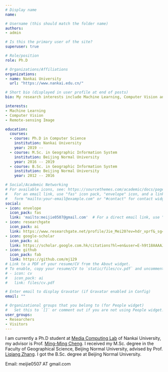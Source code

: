 ```yaml
---
# Display name
name: 

# Username (this should match the folder name)
authors:
- admin

# Is this the primary user of the site?
superuser: true

# Role/position
role: Ph.D

# Organizations/Affiliations
organizations:
- name: Nankai University
  url: "https://www.nankai.edu.cn/"

# Short bio (displayed in user profile at end of posts)
bio: My research interests include Machine Learning, Computer Vision and Remote-sensing Image.

interests:
- Machine Learning
- Computer Vision
- Remote-sensing Image

education:
  courses:
  - course: Ph.D in Computer Science
    institution: Nankai University
    year: 2019 --
  - course: M.Sc. in Geographic Information System
    institution: Beijing Normal University
    year: 2016 -- 2019
  - course: B.Sc. in Geographic Information System
    institution: Beijing Normal University
    year: 2012 -- 2016

# Social/Academic Networking
# For available icons, see: https://sourcethemes.com/academic/docs/page-builder/#icons
#   For an email link, use "fas" icon pack, "envelope" icon, and a link in the
#   form "mailto:your-email@example.com" or "#contact" for contact widget.
social:
- icon: envelope
  icon_pack: fas
  link: 'mailto:meijie0507@gmail.com'  # For a direct email link, use "mailto:test@example.org".
- icon: researchgate
  icon_pack: ai
  link: https://www.researchgate.net/profile/Jie_Mei20?ev=hdr_xprf&_sg=k0vhbIqBNbyxCrfrfBB00qXMEyCGyaWcxUChy4AMpWgNPZGmE5WAfYWaywnjiVFkfCoyokMsPC-idlMZaFRp_8rW
- icon: google-scholar
  icon_pack: ai
  link: https://scholar.google.com.hk/citations?hl=en&user=E-h9t18AAAAJ
- icon: github
  icon_pack: fab
  link: https://github.com/mj129
# Link to a PDF of your resume/CV from the About widget.
# To enable, copy your resume/CV to `static/files/cv.pdf` and uncomment the lines below.
# - icon: cv
#   icon_pack: ai
#   link: files/cv.pdf

# Enter email to display Gravatar (if Gravatar enabled in Config)
email: ""

# Organizational groups that you belong to (for People widget)
#   Set this to `[]` or comment out if you are not using People widget.
user_groups:
- Researchers
- Visitors
---
```


I am currently a Ph.D student at [Media Computing Lab](https://mmcheng.net/) of Nankai University, my advisor is Prof. [Ming-Ming Cheng](https://mmcheng.net/cmm/). I received my M.Sc. degree in the Faculty of Geographical Science, Beijing Normal University, advised by Prof. [Liqiang Zhang](https://geot.bnu.edu.cn/Public/htm/news/5/194.html). I got the B.Sc. degree at Beijing Normal University.

Email: meijie0507 AT gmail.com